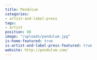 ```yaml
---
title: Pendulum
categories:
- artist-and-label-press
tags:
- artist
position: 88
image: "/uploads/pendulum.jpg"
is-home-featured: true
is-artist-and-label-press-featured: true
website: http://pendulum.com/
---
```


